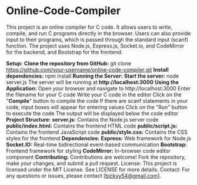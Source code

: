# Online-Code-Compiler
This project is an online compiler for C code. It allows users to write, compile, and run C programs directly in the browser. Users can also provide input to their programs, which is passed through the standard input (scanf) function. The project uses Node.js, Express.js, Socket.io, and CodeMirror for the backend, and Bootstrap for the frontend.

**Setup:**
**Clone the repository from GitHub:** git clone https://github.com/your-username/online-code-compiler.git
**Install dependencies:** npm install
**Running the Server:**
**Start the server:** node server.js
The server will be running at **http://localhost:3000**
**Using the Application:**
Open your browser and navigate to http://localhost:3000
Enter the filename for your C code
Write your C code in the editor
Click on the "**Compile**" button to compile the code
If there are scanf statements in your code, input boxes will appear for entering values
Click on the "Run" button to execute the code
The output will be displayed below the code editor
**Project Structure:**
**server.js:** Contains the Node.js server code
**public/index.html:** Contains the frontend HTML code
**public/script.js:** Contains the frontend JavaScript code
**public/style.css:** Contains the CSS styles for the frontend
**Dependencies:**
**Express:** Web framework for Node.js
**Socket.IO:** Real-time bidirectional event-based communication
**Bootstrap:** Frontend framework for styling
**CodeMirror:** In-browser code editor component
**Contributing:**
Contributions are welcome! Fork the repository, make your changes, and submit a pull request.
License:
This project is licensed under the MIT License. See LICENSE for more details.
Contact:
For any questions or issues, please contact [bickyy54@gmail.com].
